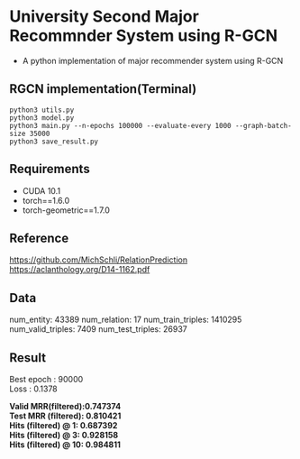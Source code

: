 # University Second Major Recommnder System using R-GCN

* A python implementation of major recommender system using R-GCN

## RGCN implementation(Terminal)
```
python3 utils.py
python3 model.py
python3 main.py --n-epochs 100000 --evaluate-every 1000 --graph-batch-size 35000
python3 save_result.py
```

## Requirements
* CUDA 10.1
* torch==1.6.0
* torch-geometric==1.7.0

## Reference
https://github.com/MichSchli/RelationPrediction   
https://aclanthology.org/D14-1162.pdf

## Data
num_entity: 43389
num_relation: 17
num_train_triples: 1410295
num_valid_triples: 7409
num_test_triples: 26937  

## Result

Best epoch : 90000   
Loss : 0.1378   


**Valid MRR(filtered):0.747374   
Test MRR (filtered): 0.810421   
Hits (filtered) @ 1: 0.687392   
Hits (filtered) @ 3: 0.928158   
**Hits (filtered) @ 10: 0.984811****


